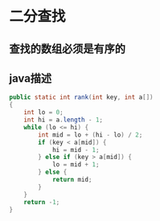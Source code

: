 二分查找
=======
查找的数组必须是有序的
-------
java描述
-------
```java
public static int rank(int key, int a[])
{
    int lo = 0;
    int hi = a.length - 1;
    while (lo <= hi) {
        int mid = lo + (hi - lo) / 2;
        if (key < a[mid]) {
            hi = mid - 1;
        } else if (key > a[mid]) {
            lo = mid + 1;
        } else {
            return mid;
        }
    }
    return -1;
}
```
